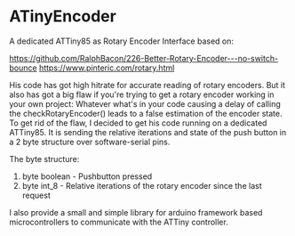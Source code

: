 # ATinyEncoder

A dedicated ATTiny85 as Rotary Encoder Interface based on:

https://github.com/RalphBacon/226-Better-Rotary-Encoder---no-switch-bounce
https://www.pinteric.com/rotary.html

His code has got high hitrate for accurate reading of rotary encoders. But it also has got a big flaw if you're trying to get a rotary encoder working in your own project: Whatever what's in your code causing a delay of calling the checkRotaryEncoder() leads to a false estimation of the encoder state.
To get rid of the flaw, I decided to get his code running on a dedicated ATTiny85. It is sending the relative iterations and state of the push button in a 2 byte structure over software-serial pins.

The byte structure:

1. byte boolean - Pushbutton pressed
2. byte int_8 - Relative iterations of the rotary encoder since the last request


I also provide a small and simple library for arduino framework based microcontrollers to communicate with the ATTiny controller.

